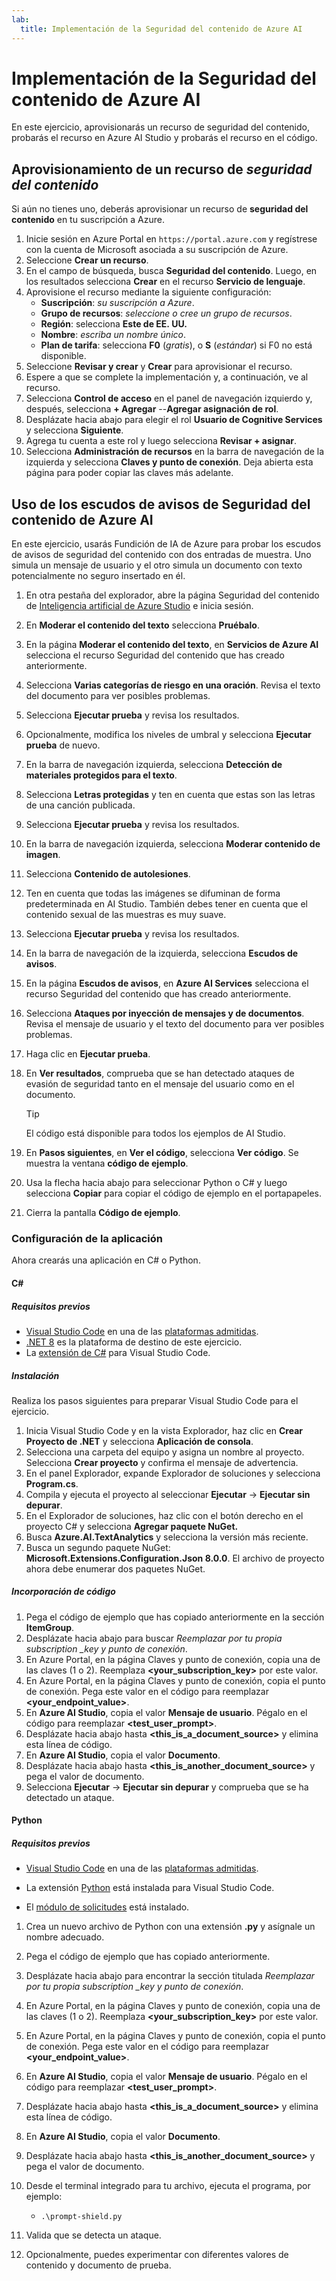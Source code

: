 ```yaml
---
lab:
  title: Implementación de la Seguridad del contenido de Azure AI
---
```


# Implementación de la Seguridad del contenido de Azure AI

En este ejercicio, aprovisionarás un recurso de seguridad del contenido, probarás el recurso en Azure AI Studio y probarás el recurso en el código.

## Aprovisionamiento de un recurso de *seguridad del contenido*

Si aún no tienes uno, deberás aprovisionar un recurso de **seguridad del contenido** en tu suscripción a Azure.

1. Inicie sesión en Azure Portal en `https://portal.azure.com` y regístrese con la cuenta de Microsoft asociada a su suscripción de Azure.
1. Seleccione **Crear un recurso**.
1. En el campo de búsqueda, busca **Seguridad del contenido**. Luego, en los resultados selecciona **Crear** en el recurso **Servicio de lenguaje**.
1. Aprovisione el recurso mediante la siguiente configuración:
    - **Suscripción**: *su suscripción a Azure*.
    - **Grupo de recursos**: *seleccione o cree un grupo de recursos*.
    - **Región**: selecciona **Este de EE. UU.**
    - **Nombre**: *escriba un nombre único*.
    - **Plan de tarifa**: selecciona **F0** (*gratis*), o **S** (*estándar*) si F0 no está disponible.
1. Seleccione **Revisar y crear** y **Crear** para aprovisionar el recurso.
1. Espere a que se complete la implementación y, a continuación, ve al recurso.
1. Selecciona **Control de acceso** en el panel de navegación izquierdo y, después, selecciona **+ Agregar** --**Agregar asignación de rol**.
1. Desplázate hacia abajo para elegir el rol **Usuario de Cognitive Services** y selecciona **Siguiente**.
1. Agrega tu cuenta a este rol y luego selecciona **Revisar + asignar**.
1. Selecciona **Administración de recursos** en la barra de navegación de la izquierda y selecciona **Claves y punto de conexión**. Deja abierta esta página para poder copiar las claves más adelante.

## Uso de los escudos de avisos de Seguridad del contenido de Azure AI

En este ejercicio, usarás Fundición de IA de Azure para probar los escudos de avisos de seguridad del contenido con dos entradas de muestra. Uno simula un mensaje de usuario y el otro simula un documento con texto potencialmente no seguro insertado en él.

1. En otra pestaña del explorador, abre la página Seguridad del contenido de [Inteligencia artificial de Azure Studio](https://ai.azure.com/explore/contentsafety) e inicia sesión.
1. En **Moderar el contenido del texto** selecciona **Pruébalo**.
1. En la página **Moderar el contenido del texto**, en **Servicios de Azure AI** selecciona el recurso Seguridad del contenido que has creado anteriormente.
1. Selecciona **Varias categorías de riesgo en una oración**. Revisa el texto del documento para ver posibles problemas.
1. Selecciona **Ejecutar prueba** y revisa los resultados.
1. Opcionalmente, modifica los niveles de umbral y selecciona **Ejecutar prueba** de nuevo.
1. En la barra de navegación izquierda, selecciona **Detección de materiales protegidos para el texto**.
1. Selecciona **Letras protegidas** y ten en cuenta que estas son las letras de una canción publicada.
1. Selecciona **Ejecutar prueba** y revisa los resultados.
1. En la barra de navegación izquierda, selecciona **Moderar contenido de imagen**.
1. Selecciona **Contenido de autolesiones**.
1. Ten en cuenta que todas las imágenes se difuminan de forma predeterminada en AI Studio. También debes tener en cuenta que el contenido sexual de las muestras es muy suave.
1. Selecciona **Ejecutar prueba** y revisa los resultados.
1. En la barra de navegación de la izquierda, selecciona **Escudos de avisos**.
1. En la página **Escudos de avisos**, en **Azure AI Services** selecciona el recurso Seguridad del contenido que has creado anteriormente.
1. Selecciona **Ataques por inyección de mensajes y de documentos**. Revisa el mensaje de usuario y el texto del documento para ver posibles problemas.
1. Haga clic en **Ejecutar prueba**.
1. En **Ver resultados**, comprueba que se han detectado ataques de evasión de seguridad tanto en el mensaje del usuario como en el documento.

    > [!TIP]
    > El código está disponible para todos los ejemplos de AI Studio.

1. En **Pasos siguientes**, en **Ver el código**, selecciona **Ver código**. Se muestra la ventana **código de ejemplo**.
1. Usa la flecha hacia abajo para seleccionar Python o C# y luego selecciona **Copiar** para copiar el código de ejemplo en el portapapeles.
1. Cierra la pantalla **Código de ejemplo**.

### Configuración de la aplicación

Ahora crearás una aplicación en C# o Python.

#### C#

##### Requisitos previos

* [Visual Studio Code](https://code.visualstudio.com/) en una de las [plataformas admitidas](https://code.visualstudio.com/docs/supporting/requirements#_platforms).
* [.NET 8](https://dotnet.microsoft.com/en-us/download/dotnet/8.0) es la plataforma de destino de este ejercicio.
* La [extensión de C#](https://marketplace.visualstudio.com/items?itemName=ms-dotnettools.csharp) para Visual Studio Code.

##### Instalación

Realiza los pasos siguientes para preparar Visual Studio Code para el ejercicio.

1. Inicia Visual Studio Code y en la vista Explorador, haz clic en **Crear Proyecto de .NET** y selecciona **Aplicación de consola**.
1. Selecciona una carpeta del equipo y asigna un nombre al proyecto. Selecciona **Crear proyecto** y confirma el mensaje de advertencia.
1. En el panel Explorador, expande Explorador de soluciones y selecciona **Program.cs**.
1. Compila y ejecuta el proyecto al seleccionar **Ejecutar** -> **Ejecutar sin depurar**. 
1. En el Explorador de soluciones, haz clic con el botón derecho en el proyecto C# y selecciona **Agregar paquete NuGet.**
1. Busca **Azure.AI.TextAnalytics** y selecciona la versión más reciente.
1. Busca un segundo paquete NuGet: **Microsoft.Extensions.Configuration.Json 8.0.0**. El archivo de proyecto ahora debe enumerar dos paquetes NuGet.

##### Incorporación de código

1. Pega el código de ejemplo que has copiado anteriormente en la sección **ItemGroup**.
1. Desplázate hacia abajo para buscar *Reemplazar por tu propia subscription _key y punto de conexión*.
1. En Azure Portal, en la página Claves y punto de conexión, copia una de las claves (1 o 2). Reemplaza **<your_subscription_key>** por este valor.
1. En Azure Portal, en la página Claves y punto de conexión, copia el punto de conexión. Pega este valor en el código para reemplazar **<your_endpoint_value>**.
1. En **Azure AI Studio**, copia el valor **Mensaje de usuario**. Pégalo en el código para reemplazar **<test_user_prompt>**.
1. Desplázate hacia abajo hasta **<this_is_a_document_source>** y elimina esta línea de código.
1. En **Azure AI Studio**, copia el valor **Documento**.
1. Desplázate hacia abajo hasta **<this_is_another_document_source>** y pega el valor de documento.
1. Selecciona **Ejecutar** -> **Ejecutar sin depurar** y comprueba que se ha detectado un ataque. 

#### Python

##### Requisitos previos

* [Visual Studio Code](https://code.visualstudio.com/) en una de las [plataformas admitidas](https://code.visualstudio.com/docs/supporting/requirements#_platforms).

* La extensión [Python](https://marketplace.visualstudio.com/items?itemName=ms-python.python) está instalada para Visual Studio Code.

* El [módulo de solicitudes](https://pypi.org/project/requests/) está instalado.

1. Crea un nuevo archivo de Python con una extensión **.py** y asígnale un nombre adecuado.
1. Pega el código de ejemplo que has copiado anteriormente.
1. Desplázate hacia abajo para encontrar la sección titulada *Reemplazar por tu propia subscription _key y punto de conexión*.
1. En Azure Portal, en la página Claves y punto de conexión, copia una de las claves (1 o 2). Reemplaza **<your_subscription_key>** por este valor.
1. En Azure Portal, en la página Claves y punto de conexión, copia el punto de conexión. Pega este valor en el código para reemplazar **<your_endpoint_value>**.
1. En **Azure AI Studio**, copia el valor **Mensaje de usuario**. Pégalo en el código para reemplazar **<test_user_prompt>**.
1. Desplázate hacia abajo hasta **<this_is_a_document_source>** y elimina esta línea de código.
1. En **Azure AI Studio**, copia el valor **Documento**.
1. Desplázate hacia abajo hasta **<this_is_another_document_source>** y pega el valor de documento.
1. Desde el terminal integrado para tu archivo, ejecuta el programa, por ejemplo:

    - `.\prompt-shield.py`

1. Valida que se detecta un ataque.
1. Opcionalmente, puedes experimentar con diferentes valores de contenido y documento de prueba.
